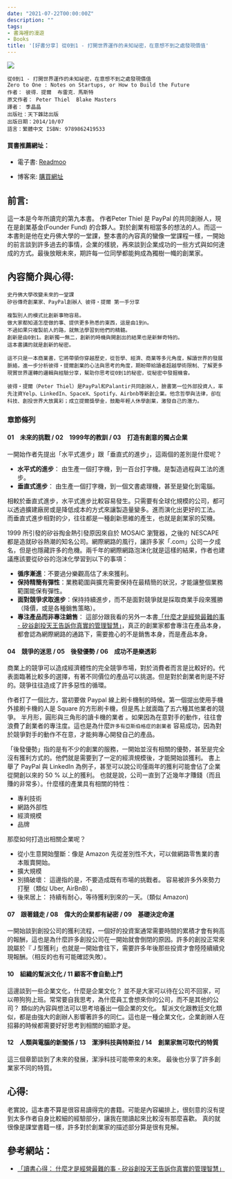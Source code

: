 ```yaml
---
date: "2021-07-22T00:00:00Z"
description: ""
tags:
- 書海裡的漫遊
- Books
title: '[好書分享] 從0到1 - 打開世界運作的未知祕密，在意想不到之處發現價值'
---
```


<div><a href="http://moo.im/a/aqDLRW" title="從0到1"><img src="https://cdn.readmoo.com/cover/pt/hiqqupf_210x315.jpg?v=0"></a></div>




```
從0到1 - 打開世界運作的未知祕密，在意想不到之處發現價值
Zero to One : Notes on Startups, or How to Build the Future
作者： 彼得．提爾  布雷克．馬斯特  
原文作者： Peter Thiel  Blake Masters  
譯者： 季晶晶  
出版社：天下雜誌出版 
出版日期：2014/10/07 
語言：繁體中文 ISBN: 9789862419533 

```

#### 買書推薦網址：

- 電子書: [Readmoo](http://moo.im/a/aqDLRW)

- 博客來: [購買網址](https://www.books.com.tw/exep/assp.php/kkdailin/products/0010651050?utm_source=kkdailin&utm_medium=ap-books&utm_content=recommend&utm_campaign=ap-202107)


## 前言:

這一本是今年所讀完的第九本書。 作者Peter Thiel 是 PayPal 的共同創辦人，現在是創業基金(Founder Fund) 的合夥人。對於創業有相當多的想法的人。而這一本書則是他在史丹佛大學的一堂課，整本書的內容真的蠻像一堂課程一樣，一開始的前言談到許多過去的事情，企業的樣貌，再來談到企業成功的一些方式與如何達成的方式。最後放眼未來，期許每一位同學都能夠成為獨樹一幟的創業家。



## 內容簡介與心得:

```
史丹佛大學改變未來的一堂課
矽谷傳奇創業家、PayPal創辦人 彼得‧提爾 第一手分享

複製別人的模式比創新事物容易。
做大家都知道怎麼做的事、提供更多熟悉的東西，這是由1到n。
不過如果只複製前人的路，就無法學習到他們的精髓。
創新是由0到1。創新獨一無二，創新的時機與開創出的結果也是新鮮奇特的。
這本書講的就是創新的秘密。

這不只是一本商業書，它將帶領你穿越歷史，從哲學、經濟、商業等多元角度，解讀世界的發展脈絡，進一步分析彼得‧提爾創業的心法與思考的角度，期盼帶給讀者超越學術限制、了解更多現實世界運轉的邏輯與經驗分享，幫助你思考從0到1的秘密，從秘密中發掘機會。

彼得‧提爾（Peter Thiel）是PayPal和Palantir共同創辦人，臉書第一位外部投資人，率先注資Yelp、LinkedIn、SpaceX、Spotify、Airbnb等新創企業。他念哲學與法律，卻在科技、創投世界大放異彩；成立提爾獎學金，鼓勵年輕人休學創業，激發自己的潛力。
```

### 章節條列

#### 01　未來的挑戰 / 02　1999年的教訓 / 03　打造有創意的獨占企業

一開始作者先提出「水平式進步」跟「垂直式的進步」，這兩個的差別是什麼呢？

- **水平式的進步**： 由生產一個打字機，到一百台打字機。是製造過程與工法的進步。
- **垂直式進步**： 由生產一個打字機，到一個文書處理機，甚至是變化到電腦。

相較於垂直式進步，水平式進步比較容易發生。只需要有全球化規模的公司，都可以透過擴建廠房或是降低成本的方式來讓製造量變多。進而演化出更好的工法。 而垂直式進步相對的少，往往都是一種創新思維的產生，也就是創業家的契機。

1999 所引發的矽谷掏金熱引發原因來自於 MOSAIC 瀏覽器，之後的 NESCAPE 都是造就矽谷熱潮的知名公司。網際網路的風行，讓許多家「.com」公司一夕成名，但是也隱藏許多的危機。兩千年的網際網路泡沫化就是這樣的結果，作者也建議應該要從矽谷的泡沫化學習到以下的事項：

- **循序漸進**：不要過分樂觀高估了未來獲利。
- **保持精簡有彈性**：業務範圍與擴充需要保持在最精簡的狀況，才能讓整個業務範圍能保有彈性。
- **面對競爭求取進步**：保持持續進步，而不是面對競爭就是採取商業手段來獲勝（降價，或是各種銷售策略）。
- **專注產品而非專注銷售**： 這部分跟我看的另外一本書[「什麼才是經營最難的事 - 矽谷創投天王告訴你真實的管理智慧」](http://www.evanlin.com/reading-hard-things/)，真正的創業家都會專注在產品本身，都會認為網際網路的通路下，需要擔心的不是銷售本身，而是產品本身。

#### 04　競爭的迷思 / 05　後發優勢 / 06　成功不是樂透彩

商業上的競爭可以造成經濟體性的完全競爭市場，對於消費者而言是比較好的。代表面臨著比較多的選擇，有著不同價位的產品可以挑選。但是對於創業者則是不好的。競爭往往造成了許多惡性的循環。

作者打了一個比方，當初要做 Paypal 線上刷卡機制的時候。第一個提出使用手機外接刷卡機的人是 Square 的方形刷卡機，但是馬上就面臨了五六種其他業者的競爭。 半月形，圓形與三角形的讀卡機的業者 。如果因為在意對手的動作，往往會浪費了創業者的專注度。這也是為什麼`許多有亞斯伯格症的創業者` 容易成功，因為對於競爭對手的動作不在意，才能夠專心開發自己的產品。

「後發優勢」指的是有不少的創業的服務，一開始並沒有相關的優勢，甚至是完全沒有獲利方式的。他們就是需要到了一定的經濟規模後，才能開始談獲利。 書上舉了 PayPal 與 LinkedIn 為例子，甚至可以說公司僅兩年的獲利可能會佔了企業從開創以來的 50 % 以上的獲利。 也就是說，公司一直到了近幾年才賺錢（而且賺的非常多）。什麼樣的產業具有相關的特性：

- 專利技術
- 網路外部性
- 經濟規模
- 品牌

那麼如何打造出相關企業呢？ 

- 從小生意開始壟斷：像是 Amazon 先從差別性不大，可以做網路零售業的書本販賣開始。
- 擴大規模
- 別搞破壞： 這邊指的是，不要造成既有市場的挑戰者。 容易被許多外來勢力打壓（類似 Uber, AirBnB) 。
- 後來居上： 持續有耐心，等待獲利到來的一天。（類似 Amazon) 

#### 07　跟著錢走 / 08　偉大的企業都有祕密 / 09　基礎決定命運

一開始談到創投公司的獲利流程，一個好的投資案通常需要時間的累積才會有夠高的報酬，這也是為什麼許多創投公司在一開始就會倒閉的原因。許多的創投正常來說屬於『Ｊ型獲利」也就是一開始會往下，需要許多年後那些投資才會陸陸續續兌現報酬。（相反的也有可能確認失敗）。

#### 10　組織的幫派文化 / 11 顧客不會自動上門

這邊談到一些企業文化，什麼是企業文化？ 並不是大家可以待在公司不回家，可以帶狗狗上班。常常要自我思考，為什麼員工會想來你的公司，而不是其他的公司？ 類似的內容與想法可以思考培養出一個企業的文化。 幫派文化跟教廷文化類似，都是由強大的創辦人影響著許多的同仁。這也是一種企業文化，企業創辦人在招募的時候都需要好好思考到相關的細節才是。

#### 12　人類與電腦的新關係 / 13　潔淨科技與特斯拉 / 14　創業家無可取代的特質

這三個章節談到了未來的發展，潔淨科技可能帶來的未來。 最後也分享了許多創業家不同的特質。

## 心得:

老實說，這本書不算是很容易讀得完的書籍。可能是內容編排上，很刻意的沒有提到太多作者自身比較細的經驗部分，讓我在閱讀起來比較沒有那麼喜歡。 真的就很像是課堂書籍一樣，許多對於創業家的描述部分算是很有見解。

## 參考網站：

- [「讀書心得： 什麼才是經營最難的事 - 矽谷創投天王告訴你真實的管理智慧」](http://www.evanlin.com/reading-hard-things/)

